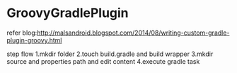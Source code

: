# GroovyGradlePlugin

refer blog:http://malsandroid.blogspot.com/2014/08/writing-custom-gradle-plugin-groovy.html

step flow
1.mkdir folder 
2.touch build.gradle and build wrapper
3.mkdir source and properties path and edit content
4.execute gradle task